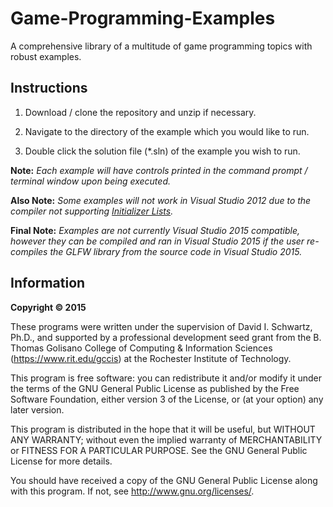 # Game-Programming-Examples
A comprehensive library of a multitude of game programming topics with robust examples.
## Instructions
1. Download / clone the repository and unzip if necessary.
      
2. Navigate to the directory of the example which you would like to run.
      
3. Double click the solution file (\*.sln) of the example you wish to run.

**Note:** *Each example will have controls printed in the command prompt / terminal window upon being executed.*

**Also Note:** *Some examples will not work in Visual Studio 2012 due to the compiler not supporting [Initializer Lists](https://msdn.microsoft.com/en-us/library/vstudio/hh567368(v=vs.120).aspx).*

**Final Note:** *Examples are not currently Visual Studio 2015 compatible, however they can be compiled and ran in Visual Studio 2015 if the user re-compiles the GLFW library from  the source code in Visual Studio 2015.*
## Information
**Copyright © 2015**

These programs were written under the supervision of David I. Schwartz, Ph.D., and supported by a professional development seed grant from the B. Thomas Golisano College of Computing & Information Sciences (https://www.rit.edu/gccis) at the Rochester Institute of Technology.

This program is free software: you can redistribute it and/or modify it under the terms of the GNU General Public License as published by the Free Software Foundation, either version 3 of the License, or (at your option) any later version.

This program is distributed in the hope that it will be useful, but WITHOUT ANY WARRANTY; without even the implied warranty of MERCHANTABILITY or FITNESS FOR A PARTICULAR PURPOSE.  See the GNU General Public License for more details.

You should have received a copy of the GNU General Public License along with this program.  If not, see <http://www.gnu.org/licenses/>.
